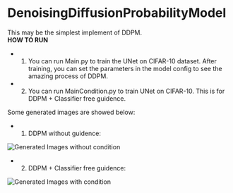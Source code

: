 # DenoisingDiffusionProbabilityModel
This may be the simplest implement of DDPM. <br>
**HOW TO RUN**
* 1.  You can run Main.py to train the UNet on CIFAR-10 dataset. After training, you can set the parameters in the model config to see the amazing process of DDPM.
* 2.  You can run MainCondition.py to train UNet on CIFAR-10. This is for DDPM + Classifier free guidence.

Some generated images are showed below:

* 1. DDPM without guidence:

![Generated Images without condition]([https://github.com/zoubohao/DenoisingDiffusionProbabilityModel-ddpm-/blob/main/SampledImgs/sampled_80_noCond.png]#pic_center)

* 2. DDPM + Classifier free guidence:

![Generated Images with condition]([https://github.com/zoubohao/DenoisingDiffusionProbabilityModel-ddpm-/blob/main/SampledImgs/sampled_80_63.png]#pic_center)
